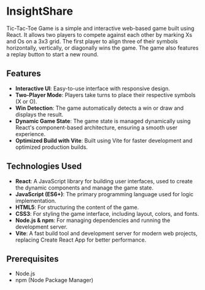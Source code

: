 # InsightShare

Tic-Tac-Toe Game is a simple and interactive web-based game built using React. It allows two players to compete against each other by marking Xs and Os on a 3x3 grid. The first player to align three of their symbols horizontally, vertically, or diagonally wins the game. The game also features a replay button to start a new round.

## Features

- **Interactive UI**: Easy-to-use interface with responsive design.
- **Two-Player Mode**: Players take turns to place their respective symbols (X or O).
- **Win Detection**: The game automatically detects a win or draw and displays the result.
- **Dynamic Game State**: The game state is managed dynamically using React's component-based architecture, ensuring a smooth user experience.
- **Optimized Build with Vite**: Built using Vite for faster development and optimized production builds.

## Technologies Used
- **React**: A JavaScript library for building user interfaces, used to create the dynamic components and manage the game state.
- **JavaScript (ES6+)**: The primary programming language used for logic implementation.
- **HTML5**: For structuring the content of the game.
- **CSS3**: For styling the game interface, including layout, colors, and fonts.
- **Node.js & npm**: For managing dependencies and running the development server.
- **Vite**: A fast build tool and development server for modern web projects, replacing Create React App for better performance.


## Prerequisites
- Node.js
- npm (Node Package Manager)
